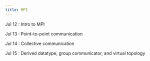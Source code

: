 ```yaml
---
title: MPI
---
```


Jul 12
: Intro to MPI

Jul 13
: Point-to-point communication

Jul 14
: Collective communication

Jul 15
: Derived datatype, group communicator, and virtual topology
